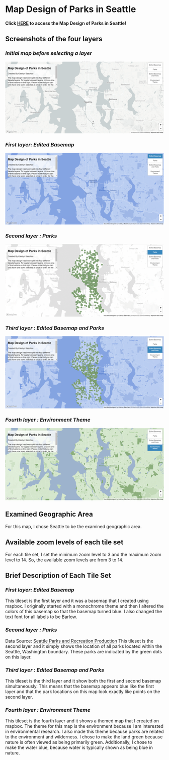 # Map Design of Parks in Seattle

**Click [HERE](https://katelynsaechao.github.io/Parks-in-Seattle-Washington/index.html) to access the Map Design of Parks in Seattle!**

## Screenshots of the four layers

### *Initial map before selecting a layer*
![Initial map before selecting a layer](img/start.png)

### *First layer: Edited Basemap*
![First layer: Edited Basemap](img/basemap.png)

### *Second layer : Parks*
![Second layer : Parks](img/parkslayer.png)

### *Third layer : Edited Basemap and Parks*
![Third layer : Edited Basemap and Parks](img/basemapparks.png)

### *Fourth layer : Environment Theme*
![Fourth layer : Environment Theme](img/environment.png)

## Examined Geographic Area
For this map, I chose Seattle to be the examined geographic area.

## Available zoom levels of each tile set
For each tile set, I set the minimum zoom level to 3 and the maximum zoom level to 14. So, the available zoom levels are from 3 to 14.

## Brief Description of Each Tile Set

### *First layer: Edited Basemap*
This tileset is the first layer and it was a basemap that I created using mapbox. I originally started with a monochrome theme and then I altered the colors of this basemap so that the basemap turned blue. I also changed the text font for all labels to be Barlow.

### *Second layer : Parks*
Data Source: [Seattle Parks and Recreation Production](https://data-seattlecitygis.opendata.arcgis.com/datasets/SeattleCityGIS::park-boundary-centroids/explore?location=47.615686%2C-122.351524%2C11.74)
This tileset is the second layer and it simply shows the location of all parks located within the Seattle, Washington boundary. These parks are indicated by the green dots on this layer.

### *Third layer : Edited Basemap and Parks*
This tileset is the third layer and it show both the first and second basemap simultaneously. This means that the basemap appears blue like the first layer and that the park locations on this map look exactly like points on the second layer.

### *Fourth layer : Environment Theme*
This tileset is the fourth layer and it shows a themed map that I created on mapbox. The theme for this map is the environment because I am interested in environmental research. I also made this theme because parks are related to the environment and wilderness. I chose to make the land green because nature is often viewed as being primarily green. Additionally, I chose to make the water blue, because water is typically shown as being blue in nature.
